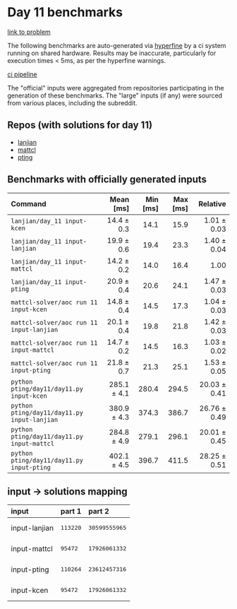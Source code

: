 # Day 11 benchmarks

[link to problem](http://adventofcode.com/2022/day/11)

The following benchmarks are auto-generated via [hyperfine](https://github.com/sharkdp/hyperfine) by a ci system running on shared hardware. Results may be inaccurate, particularly for execution times < 5ms, as per the hyperfine warnings.

[ci pipeline](http://ci.papercode.net:8080/teams/aoc2022/pipelines/aoc-compare-2022)

The "official" inputs were aggregated from repositories participating in the generation of these benchmarks. The "large" inputs (if any) were sourced from various places, including the subreddit.

## Repos (with solutions for day 11)


- [lanjian](https://github.com/LanJian/aoc-2022)
- [mattcl](https://github.com/mattcl/aoc2022)
- [pting](https://github.com/pting/aoc2022)

## Benchmarks with officially generated inputs
| Command | Mean [ms] | Min [ms] | Max [ms] | Relative |
|:---|---:|---:|---:|---:|
| `lanjian/day_11 input-kcen` | 14.4 ± 0.3 | 14.1 | 15.9 | 1.01 ± 0.03 |
| `lanjian/day_11 input-lanjian` | 19.9 ± 0.6 | 19.4 | 23.3 | 1.40 ± 0.04 |
| `lanjian/day_11 input-mattcl` | 14.2 ± 0.2 | 14.0 | 16.4 | 1.00 |
| `lanjian/day_11 input-pting` | 20.9 ± 0.4 | 20.6 | 24.1 | 1.47 ± 0.03 |
| `mattcl-solver/aoc run 11 input-kcen` | 14.8 ± 0.4 | 14.5 | 17.3 | 1.04 ± 0.03 |
| `mattcl-solver/aoc run 11 input-lanjian` | 20.1 ± 0.4 | 19.8 | 21.8 | 1.42 ± 0.03 |
| `mattcl-solver/aoc run 11 input-mattcl` | 14.7 ± 0.2 | 14.5 | 16.3 | 1.03 ± 0.02 |
| `mattcl-solver/aoc run 11 input-pting` | 21.8 ± 0.7 | 21.3 | 25.1 | 1.53 ± 0.05 |
| `python pting/day11/day11.py input-kcen` | 285.1 ± 4.1 | 280.4 | 294.5 | 20.03 ± 0.41 |
| `python pting/day11/day11.py input-lanjian` | 380.9 ± 4.3 | 374.3 | 386.7 | 26.76 ± 0.49 |
| `python pting/day11/day11.py input-mattcl` | 284.8 ± 4.9 | 279.1 | 296.1 | 20.01 ± 0.45 |
| `python pting/day11/day11.py input-pting` | 402.1 ± 4.5 | 396.7 | 411.5 | 28.25 ± 0.51 |

## input -> solutions mapping
|input|part 1|part 2|
|:---|:---|:---|
|input-lanjian|<pre>113220</pre>|<pre>30599555965</pre>|
|input-mattcl|<pre>95472</pre>|<pre>17926061332</pre>|
|input-pting|<pre>110264</pre>|<pre>23612457316</pre>|
|input-kcen|<pre>95472</pre>|<pre>17926061332</pre>|
